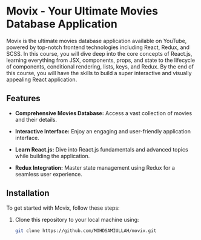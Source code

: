 # Movix - Your Ultimate Movies Database Application

Movix is the ultimate movies database application available on YouTube, powered by top-notch frontend technologies including React, Redux, and SCSS. In this course, you will dive deep into the core concepts of React.js, learning everything from JSX, components, props, and state to the lifecycle of components, conditional rendering, lists, keys, and Redux. By the end of this course, you will have the skills to build a super interactive and visually appealing React application.

## Features

- **Comprehensive Movies Database:** Access a vast collection of movies and their details.

- **Interactive Interface:** Enjoy an engaging and user-friendly application interface.

- **Learn React.js:** Dive into React.js fundamentals and advanced topics while building the application.

- **Redux Integration:** Master state management using Redux for a seamless user experience.

## Installation

To get started with Movix, follow these steps:

1. Clone this repository to your local machine using:

   ```bash
   git clone https://github.com/MOHDSAMIULLAH/movix.git
```

